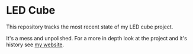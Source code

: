 # LED Cube

This repository tracks the most recent state of my LED cube project.

It's a mess and unpolished. For a more in depth look at the project and it's history see [my website](https://www.williamfheuer.com/project-portfolio).
